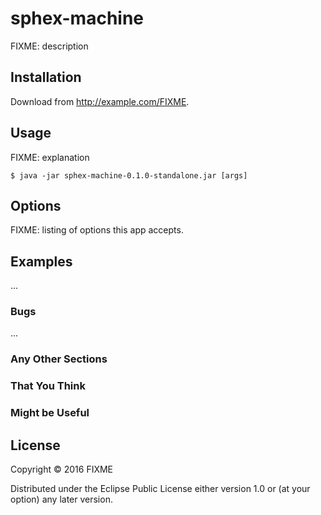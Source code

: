 # sphex-machine

FIXME: description

## Installation

Download from http://example.com/FIXME.

## Usage

FIXME: explanation

    $ java -jar sphex-machine-0.1.0-standalone.jar [args]

## Options

FIXME: listing of options this app accepts.

## Examples

...

### Bugs

...

### Any Other Sections
### That You Think
### Might be Useful

## License

Copyright © 2016 FIXME

Distributed under the Eclipse Public License either version 1.0 or (at
your option) any later version.

